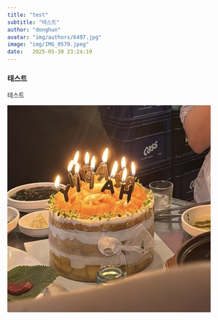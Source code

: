 ```yaml
---
title: "test"
subtitle: "테스트"
author: "donghun"
avatar: "img/authors/6497.jpg"
image: "img/IMG_0579.jpeg"
date:   2025-05-30 23:24:19
---
```

### 태스트
테스트

![이미지](../img/2025-05-30/IMG_0579.jpeg)

